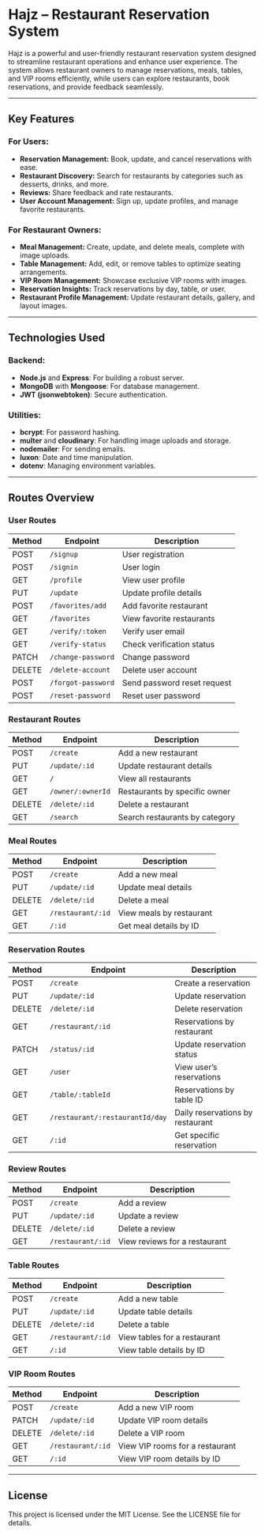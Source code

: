 # Hajz – Restaurant Reservation System

Hajz is a powerful and user-friendly restaurant reservation system designed to streamline restaurant operations and enhance user experience. The system allows restaurant owners to manage reservations, meals, tables, and VIP rooms efficiently, while users can explore restaurants, book reservations, and provide feedback seamlessly.

---

## Key Features

### For Users:
- **Reservation Management:** Book, update, and cancel reservations with ease.
- **Restaurant Discovery:** Search for restaurants by categories such as desserts, drinks, and more.
- **Reviews:** Share feedback and rate restaurants.
- **User Account Management:** Sign up, update profiles, and manage favorite restaurants.

### For Restaurant Owners:
- **Meal Management:** Create, update, and delete meals, complete with image uploads.
- **Table Management:** Add, edit, or remove tables to optimize seating arrangements.
- **VIP Room Management:** Showcase exclusive VIP rooms with images.
- **Reservation Insights:** Track reservations by day, table, or user.
- **Restaurant Profile Management:** Update restaurant details, gallery, and layout images.

---

## Technologies Used

### Backend:
- **Node.js** and **Express**: For building a robust server.
- **MongoDB** with **Mongoose**: For database management.
- **JWT (jsonwebtoken)**: Secure authentication.

### Utilities:
- **bcrypt**: For password hashing.
- **multer** and **cloudinary**: For handling image uploads and storage.
- **nodemailer**: For sending emails.
- **luxon**: Date and time manipulation.
- **dotenv**: Managing environment variables.

---

## Routes Overview

### User Routes
| Method | Endpoint            | Description             |
|--------|---------------------|-------------------------|
| POST   | `/signup`           | User registration       |
| POST   | `/signin`           | User login              |
| GET    | `/profile`          | View user profile       |
| PUT    | `/update`           | Update profile details  |
| POST   | `/favorites/add`    | Add favorite restaurant |
| GET    | `/favorites`        | View favorite restaurants |
| GET    | `/verify/:token`    | Verify user email       |
| GET    | `/verify-status`    | Check verification status |
| PATCH  | `/change-password`  | Change password         |
| DELETE | `/delete-account`   | Delete user account     |
| POST   | `/forgot-password`  | Send password reset request |
| POST   | `/reset-password`   | Reset user password     |

### Restaurant Routes
| Method | Endpoint                  | Description                     |
|--------|---------------------------|---------------------------------|
| POST   | `/create`                 | Add a new restaurant            |
| PUT    | `/update/:id`             | Update restaurant details       |
| GET    | `/`                       | View all restaurants            |
| GET    | `/owner/:ownerId`         | Restaurants by specific owner   |
| DELETE | `/delete/:id`             | Delete a restaurant             |
| GET    | `/search`                 | Search restaurants by category  |

### Meal Routes
| Method | Endpoint              | Description                     |
|--------|-----------------------|---------------------------------|
| POST   | `/create`             | Add a new meal                  |
| PUT    | `/update/:id`         | Update meal details             |
| DELETE | `/delete/:id`         | Delete a meal                   |
| GET    | `/restaurant/:id`     | View meals by restaurant        |
| GET    | `/:id`                | Get meal details by ID          |

### Reservation Routes
| Method | Endpoint                         | Description                     |
|--------|----------------------------------|---------------------------------|
| POST   | `/create`                        | Create a reservation            |
| PUT    | `/update/:id`                    | Update reservation              |
| DELETE | `/delete/:id`                    | Delete reservation              |
| GET    | `/restaurant/:id`                | Reservations by restaurant      |
| PATCH  | `/status/:id`                    | Update reservation status       |
| GET    | `/user`                          | View user’s reservations       |
| GET    | `/table/:tableId`                | Reservations by table ID        |
| GET    | `/restaurant/:restaurantId/day`  | Daily reservations by restaurant |
| GET    | `/:id`                           | Get specific reservation        |

### Review Routes
| Method | Endpoint                  | Description                     |
|--------|---------------------------|---------------------------------|
| POST   | `/create`                 | Add a review                    |
| PUT    | `/update/:id`             | Update a review                 |
| DELETE | `/delete/:id`             | Delete a review                 |
| GET    | `/restaurant/:id`         | View reviews for a restaurant   |

### Table Routes
| Method | Endpoint                       | Description                     |
|--------|--------------------------------|---------------------------------|
| POST   | `/create`                      | Add a new table                 |
| PUT    | `/update/:id`                  | Update table details            |
| DELETE | `/delete/:id`                  | Delete a table                  |
| GET    | `/restaurant/:id`             | View tables for a restaurant    |
| GET    | `/:id`                        | View table details by ID        |

### VIP Room Routes
| Method | Endpoint                       | Description                     |
|--------|--------------------------------|---------------------------------|
| POST   | `/create`                      | Add a new VIP room              |
| PATCH  | `/update/:id`                  | Update VIP room details         |
| DELETE | `/delete/:id`                  | Delete a VIP room               |
| GET    | `/restaurant/:id`             | View VIP rooms for a restaurant |
| GET    | `/:id`                        | View VIP room details by ID     |

---

## License

This project is licensed under the MIT License. See the LICENSE file for details.
